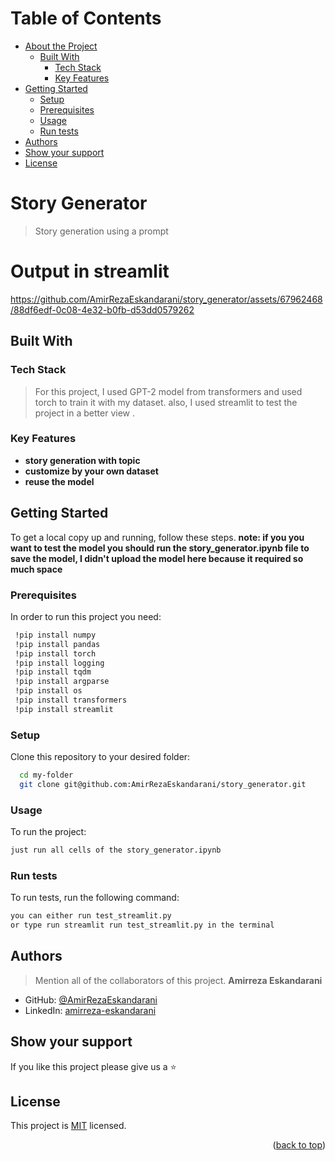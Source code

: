 <a name="readme-top"></a>

# Table of Contents

- [About the Project](#about-project)
  - [Built With](#built-with)
    - [Tech Stack](#tech-stack)
    - [Key Features](#key-features)
- [Getting Started](#getting-started)
  - [Setup](#setup)
  - [Prerequisites](#prerequisites)
  - [Usage](#usage)
  - [Run tests](#run-tests)
- [Authors](#authors)
- [Show your support](#support)
- [License](#license)

# Story Generator <a name="about-project"></a>
> Story generation using a prompt

# Output in streamlit
https://github.com/AmirRezaEskandarani/story_generator/assets/67962468/88df6edf-0c08-4e32-b0fb-d53dd0579262


## Built With <a name="built-with"></a>

### Tech Stack <a name="tech-stack"></a>

> For this project, I used GPT-2 model from transformers and used torch to train it with my dataset. also, I used streamlit to test the project in a better view  .

### Key Features <a name="key-features"></a>

- **story generation with topic**
- **customize by your own dataset**
- **reuse the model**

## Getting Started <a name="getting-started"></a>

To get a local copy up and running, follow these steps.
**note: if you you want to test the model you should run the story_generator.ipynb file to save the model, I didn't upload the model here because it required so much space**

### Prerequisites

In order to run this project you need:

```sh
 !pip install numpy
 !pip install pandas
 !pip install torch
 !pip install logging
 !pip install tqdm
 !pip install argparse
 !pip install os
 !pip install transformers 
 !pip install streamlit
```

### Setup

Clone this repository to your desired folder:

```sh
  cd my-folder
  git clone git@github.com:AmirRezaEskandarani/story_generator.git
```

### Usage

To run the project:

```sh
just run all cells of the story_generator.ipynb
```

### Run tests

To run tests, run the following command:

```sh
you can either run test_streamlit.py
or type run streamlit run test_streamlit.py in the terminal
```

## Authors <a name="authors"></a>

> Mention all of the collaborators of this project.
**Amirreza Eskandarani**

- GitHub: [@AmirRezaEskandarani](https://github.com/AmirRezaEskandarani)
- LinkedIn: [amirreza-eskandarani](https://linkedin.com/in/amirreza-eskandarani/)


## Show your support <a name="support"></a>

If you like this project please give us a ⭐


## License <a name="license"></a>

This project is [MIT](./LICENSE) licensed.

<p align="right">(<a href="#readme-top">back to top</a>)</p>



